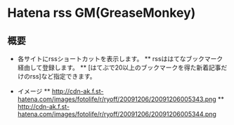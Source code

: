 # Hatena rss GM(GreaseMonkey)

## 概要
* 各サイトにrssショートカットを表示します。
** rssははてなブックマーク経由して登録します。
** [はてぶで20以上のブックマークを得た新着記事だけのrss]など指定できます。

* イメージ
** http://cdn-ak.f.st-hatena.com/images/fotolife/r/ryoff/20091206/20091206005343.png
** http://cdn-ak.f.st-hatena.com/images/fotolife/r/ryoff/20091206/20091206005344.png
